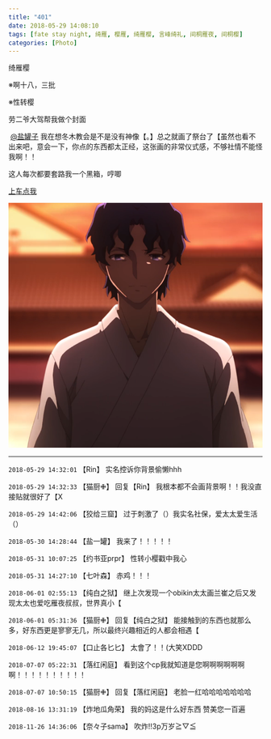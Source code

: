 ```yaml
---
title: "401"
date: 2018-05-29 14:08:10
tags: [fate stay night, 绮雁, 樱雁, 绮雁樱, 言峰绮礼, 间桐雁夜, 间桐樱]
categories: [Photo]
---
```


<p>绮雁樱</p> 
<p>※啊十八，三批</p> 
<p>※性转樱</p> 
<p>劳二爷大驾帮我做个封面</p> 
<p>&nbsp;<a loftermentionblogid="1559814" href="http://www.lofter.com/mentionredirect.do?blogId=1559814" target="_blank"  >@盐罐子</a>&nbsp;我在想冬木教会是不是没有神像【。】总之就画了祭台了【虽然也看不出来吧，意会一下，你点的东西都太正经，这张画的非常仪式感，不够社情不能怪我啊！！</p> 
<p>这人每次都要套路我一个黑箱，哼唧</p> 
<p><a rel="nofollow" href="https://images-wixmp-ed30a86b8c4ca887773594c2.wixmp.com/intermediary/f/d97cf4c4-1f95-4c79-9e66-10b31d5fac97/dcyospc-288f5e0a-72df-4399-b42c-e7a841918f3d.jpg/v1/fill/w_1280,h_905,q_70,strp/skk_by_chain247_dcyospc-fullview.jpg" target="_blank"  >上车点我</a></p>

![](https://raw.githubusercontent.com/alicewish/meowchain247/master/img_cVZNdzJtQk9JV2RFLzBvY3Fpem9jRTl3WW0wZ3JkOGRmbVNyc0k5WkQyVk0rc2xkTkFGa1dRPT0.png)

---

`2018-05-29 14:32:01` 【Rin】 实名控诉你背景偷懒hhh

`2018-05-29 14:32:33` 【猫厨✙】 回复【Rin】 我根本都不会画背景啊！！我没直接贴就很好了【X

`2018-05-29 14:42:06` 【狡给三窟】 过于刺激了（）我实名社保，爱太太爱生活（）

`2018-05-30 14:28:44` 【盐一罐】 我来了！！！！！

`2018-05-31 10:07:25` 【约书亚prpr】 性转小樱戳中我心

`2018-05-31 14:27:10` 【七叶森】 赤鸡！！！

`2018-06-01 02:55:13` 【纯白之狱】 继上次发现一个obikin太太画兰崔之后又发现太太也爱吃雁夜叔叔，世界真小【

`2018-06-01 05:31:36` 【猫厨✙】 回复【纯白之狱】 能接触到的东西也就那么多，好东西更是寥寥无几，所以最终兴趣相近的人都会相遇【

`2018-06-12 19:45:07` 【口止各匕匕】 太會了！！(大笑XDDD

`2018-07-07 05:22:31` 【落红闲庭】 看到这个cp我就知道是您啊啊啊啊啊啊啊！！！！！！！！！！

`2018-07-07 10:50:15` 【猫厨✙】 回复【落红闲庭】 老脸一红哈哈哈哈哈哈哈

`2018-08-16 13:31:19` 【炸地瓜角荣】 我的妈这是什么好东西 赞美您一百遍

`2018-11-26 14:36:06` 【奈々子sama】 吹炸!!3p万岁≧▽≦
